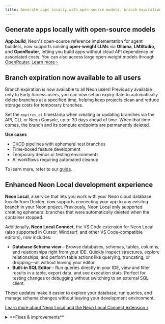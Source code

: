 ```yaml
---
title: Generate apps locally with open-source models, branch expiration for all users, and more
---
```


## Generate apps locally with open-source models

**App.build**, Neon's open-source reference implementation for agent builders, now supports running **open-weight LLMs** via **Ollama**, **LMStudio**, and **OpenRouter**, letting you build apps without cloud API dependency or associated costs. You can also access large open-weight models through [OpenRouter](https://openrouter.ai/). [Learn more ›](https://neon.com/blog/app-build-supports-open-source-models-locally)

## Branch expiration now available to all users

Branch expiration is now available to all Neon users! Previously available only to Early Access users, you can now set an expiry date to automatically delete branches at a specified time, helping keep projects clean and reduce storage costs for temporary branches.

Set the `expires_at` timestamp when creating or updating branches via the API, CLI, or Neon Console, up to 30 days ahead of time. When that time comes, the branch and its compute endpoints are permanently deleted.

**Use cases**

- CI/CD pipelines with ephemeral test branches
- Time-boxed feature development
- Temporary demos or testing environments
- AI workflows requiring automated cleanup

To learn more, refer to our [guide](/docs/guides/branch-expiration).

## Enhanced Neon Local development experience

**Neon Local**, a service that lets you work with your Neon cloud database locally from Docker, now supports connecting your app to any existing branch in your Neon project. Previously, Neon Local only supported creating ephemeral branches that were automatically deleted when the container stopped.

Additionally, **Neon Local Connect**, the VS Code extension for Neon Local (also supported in Cursor, Windsurf, and other VS Code-compatible editors), now includes:

- **Database Schema view** – Browse databases, schemas, tables, columns, and relationships right from your IDE. Quickly inspect structures, explore relationships, and perform table actions like querying, truncating, or dropping—all without leaving your editor.
- **Built-in SQL Editor** – Run queries directly in your IDE, view and filter results in a table, export data, and see execution stats. Perfect for testing changes or debugging without switching to an external SQL client.

These updates make it easier to explore your database, run queries, and manage schema changes without leaving your development environment.

[Learn more about Neon Local and the Neon Local Connect extension ›](/docs/local/neon-local)

<details>

<summary>**Fixes & improvements**</summary>

- **Drizzle Studio update**

  The Drizzle Studio integration that powers the **Tables** page in the Neon Console has been updated to version 1.2.6. For the latest improvements and fixes, see the [Neon Drizzle Studio Integration Changelog](https://github.com/neondatabase/neon-drizzle-studio-changelog/blob/main/CHANGELOG.md)

</details>
